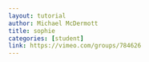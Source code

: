 ```yaml
---
layout: tutorial
author: Michael McDermott
title: sophie
categories: [student]
link: https://vimeo.com/groups/784626
---
```


